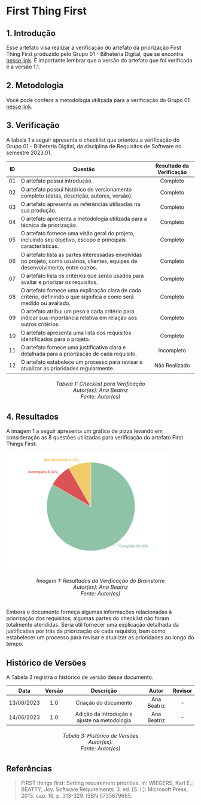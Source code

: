 # First Thing First

## 1. Introdução
Esse artefato visa realizar a verificação do artefato da priorização First Thing First produzido pelo Grupo 01 - Bilheteria Digital, que se encontra [nesse link](https://requisitos-de-software.github.io/2023.1-BilheteriaDigital/elicitacao/priorizacao/firstThingsfirst/). É importante lembrar que a versão do artefato que foi verificada é a versão 1.1.


## 2. Metodologia
Você pode conferir a metodologia utilizada para a verificação do Grupo 01 [nesse link](https://requisitos-de-software.github.io/2023.1-Twitch/verificacao_grupo01/planejamento/).

## 3. Verificação

A tabela 1 a seguir apresenta o checklist que orientou a verificação do Grupo 01 - Bilheteria Digital, da disciplina de Requisitos de Software no semestre 2023.01.

| ID |Questão| Resultado da Verificação |
| :---: | --- | :---: |
| 01 | O artefato possui introdução.  | Completo |
| 02 | O artefato possui histórico de versionamento completo (datas, descrição, autores, versão).  | Completo |
| 03 | O artefato apresenta as referências utilizadas na sua produção.  | Completo |
| 04 | O artefato apresenta a metodologia utilizada para a técnica de priorização.  | Completo |
| 05 | O artefato fornece uma visão geral do projeto, incluindo seu objetivo, escopo e principais características.| Completo |
| 06 | O artefato lista as partes interessadas envolvidas no projeto, como usuários, clientes, equipes de desenvolvimento, entre outros. | Completo |
| 07 | O artefato lista os critérios que serão usados para avaliar e priorizar os requisitos. | Completo | 
| 08 | O artefato fornece uma explicação clara de cada critério, definindo o que significa e como será medido ou avaliado. | Completo |
| 09 | O artefato atribui um peso a cada critério para indicar sua importância relativa em relação aos outros critérios. | Completo |
| 10 | O artefato apresenta uma lista dos requisitos identificados para o projeto. | Completo |
| 11 | O artefato fornece uma justificativa clara e detalhada para a priorização de cada requisito. | Incompleto |
| 12 | O artefato estabelece um processo para revisar e atualizar as prioridades regularmente. | Não Realizado |


<h6 align = "center"> Tabela 1: Checklist para Verificação
<br> Autor(es): Ana Beatriz
<br>Fonte: Autor(es)</h6>


## 4. Resultados
A imagem 1 a seguir apresenta um gráfico de pizza levando em consideração as 8 questões utilizadas para verificação do artefato First Things First:

![Resultados First Things First](./imagens_verifica01/first.png)

<h6 align = "center"> Imagem 1: Resultados da Verificação do Brainstorm
<br> Autor(es): Ana Beatriz
<br>Fonte: Autor(es)</h6>

Embora o documento forneça algumas informações relacionadas à priorização dos requisitos, algumas partes do checklist não foram totalmente atendidas. Seria útil fornecer uma explicação detalhada da justificativa por trás da priorização de cada requisito, bem como estabelecer um processo para revisar e atualizar as prioridades ao longo do tempo.

## Histórico de Versões

A Tabela 3 registra o histórico de versão desse documento.

|**Data** | **Versão** | **Descrição** | **Autor** | **Revisor** |
|:---: | :---: | :---: | :---: | :---: |
| 13/06/2023| 1.0 | Criação do documento | Ana Beatriz | - |
| 14/06/2023| 1.0 | Adição da introdução e ajuste na metodologia | Ana Beatriz | - |

<h6 align = "center"> Tabela 3: Histórico de Versões
<br> Autor(es): 
<br>Fonte: Autor(es)</h6>

## Referências
> FIRST things first: Setting requirement priorities. In: WIEGERS, Karl E.; BEATTY, Joy. Software Requirements. 3. ed. [S. l.]: Microsoft Press, 2013. cap. 16, p. 313-329. ISBN 0735679665.